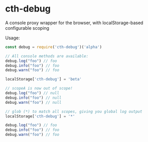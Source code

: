 # cth-debug
A console proxy wrapper for the browser, with localStorage-based configurable scoping

Usage:
``` JavaScript
const debug = require('cth-debug')('alpha')

// All console methods are available:
debug.log("foo") // foo
debug.info("foo") // foo
debug.warn("foo") // foo

localStorage['cth-debug'] = 'beta'

// scopeA is now out of scope!
debug.log("foo") // null
debug.info("foo") // null
debug.warn("foo") // null

// glob (*) to match all scopes, giving you global log output
localStorage['cth-debug'] = '*'

debug.log("foo") // foo
debug.info("foo") // foo
debug.warn("foo") // foo
```
